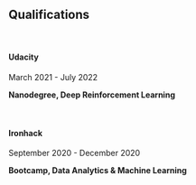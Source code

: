 <div class='PortMarker'>

## Qualifications

<br><div class='StyledHR'></div>

#### Udacity

March 2021 - July 2022

**Nanodegree, Deep Reinforcement Learning** 

<br><div class='StyledHR'></div>

#### Ironhack

September 2020 - December 2020

**Bootcamp, Data Analytics & Machine Learning** 

